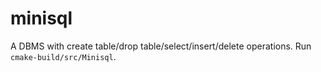 # minisql
A DBMS with create table/drop table/select/insert/delete operations.
Run `cmake-build/src/Minisql`.
